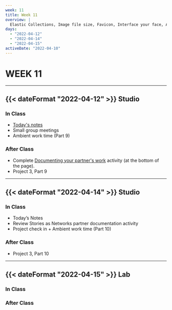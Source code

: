 ```yaml
---
week: 11
title: Week 11
overview: |
  Elastic Collections, Image file size, Favicon, Interface your face, Ambient
days:
  - "2022-04-12"
  - "2022-04-14"
  - "2022-04-15"
activeDate: "2022-04-10"
---
```


# WEEK 11

---

## {{< dateFormat "2022-04-12" >}} Studio

### In Class
* [Today's notes](https://docs.google.com/document/d/1KVi3QyCZYMly9L9v8PCrSHiUCAOaC6yjQ6dBl7HJa2w/edit?usp=sharing)
* Small group meetings
* Ambient work time (Part 9)

### After Class
* Complete [Documenting your partner's work](https://docs.google.com/document/d/1nBgfuAKaWbY7qqJazsJOcHFaQrdiPByWpW_zsow1BRI/preview) activity (at the bottom of the page).
* Project 3, Part 9

---

## {{< dateFormat "2022-04-14" >}} Studio

### In Class
* Today’s Notes
* Review Stories as Networks partner documentation activity
* Project check in + Ambient work time (Part 10)

### After Class
* Project 3, Part 10

---

## {{< dateFormat "2022-04-15" >}} Lab

### In Class

### After Class
